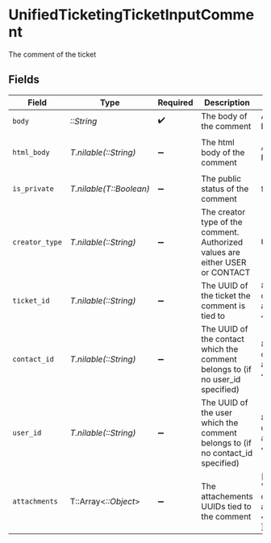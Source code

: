 # UnifiedTicketingTicketInputComment

The comment of the ticket


## Fields

| Field                                                                          | Type                                                                           | Required                                                                       | Description                                                                    | Example                                                                        |
| ------------------------------------------------------------------------------ | ------------------------------------------------------------------------------ | ------------------------------------------------------------------------------ | ------------------------------------------------------------------------------ | ------------------------------------------------------------------------------ |
| `body`                                                                         | *::String*                                                                     | :heavy_check_mark:                                                             | The body of the comment                                                        | Assigned to Eric !                                                             |
| `html_body`                                                                    | *T.nilable(::String)*                                                          | :heavy_minus_sign:                                                             | The html body of the comment                                                   | <p>Assigned to Eric !</p>                                                      |
| `is_private`                                                                   | *T.nilable(T::Boolean)*                                                        | :heavy_minus_sign:                                                             | The public status of the comment                                               | false                                                                          |
| `creator_type`                                                                 | *T.nilable(::String)*                                                          | :heavy_minus_sign:                                                             | The creator type of the comment. Authorized values are either USER or CONTACT  | USER                                                                           |
| `ticket_id`                                                                    | *T.nilable(::String)*                                                          | :heavy_minus_sign:                                                             | The UUID of the ticket the comment is tied to                                  | 801f9ede-c698-4e66-a7fc-48d19eebaa4f                                           |
| `contact_id`                                                                   | *T.nilable(::String)*                                                          | :heavy_minus_sign:                                                             | The UUID of the contact which the comment belongs to (if no user_id specified) | 801f9ede-c698-4e66-a7fc-48d19eebaa4f                                           |
| `user_id`                                                                      | *T.nilable(::String)*                                                          | :heavy_minus_sign:                                                             | The UUID of the user which the comment belongs to (if no contact_id specified) | 801f9ede-c698-4e66-a7fc-48d19eebaa4f                                           |
| `attachments`                                                                  | T::Array<*::Object*>                                                           | :heavy_minus_sign:                                                             | The attachements UUIDs tied to the comment                                     | [<br/>"801f9ede-c698-4e66-a7fc-48d19eebaa4f"<br/>]                             |